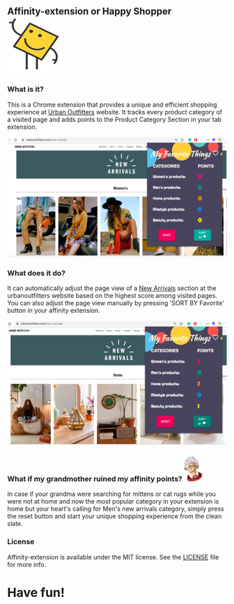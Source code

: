 ## Affinity-extension or Happy Shopper ![alt text](assets/icons/128.png) 
### What is it?
This is a Chrome extension that provides a unique and efficient shopping experience at [Urban Outfitters](https://www.urbanoutfitters.com/new-arrivals) website.
It tracks every product category of a visited page and adds points to the Product Category Section in your tab extension. 

![alt text](assets/affinity.png)

### What does it do?
It can automatically adjust the page view of a [New Arrivals](https://www.urbanoutfitters.com/new-arrivals) section at the urbanoutfitters website based on the highest score among visited pages. 
You can also adjust the page view manually by pressing 'SORT BY Favorite' button in your affinity extension. 

![alt text](assets/affinity-update.png)

### What if my grandmother ruined my affinity points? ![alt text](assets/granny48.png) 
In case if your grandma were searching for mittens or cat rugs while you were not at home and now the most popular category in your extension is home but your heart's calling for Men's new arrivals category, simply press the reset button and start your unique shopping experience from the clean slate.

### License
Affinity-extension is available under the MIT license. See the [LICENSE](LICENSE.md) file for more info.

# Have fun!
